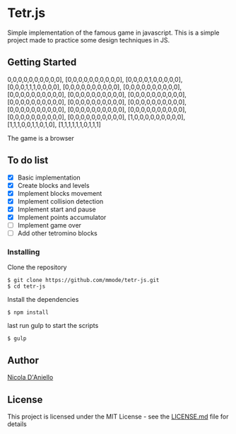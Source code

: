# Tetr.js

Simple implementation of the famous game in javascript.
This is a simple project made to practice some design techniques in JS.

## Getting Started

0,0,0,0,0,0,0,0,0,0],
[0,0,0,0,0,0,0,0,0,0],
[0,0,0,0,1,0,0,0,0,0],
[0,0,0,1,1,1,0,0,0,0],
[0,0,0,0,0,0,0,0,0,0],
[0,0,0,0,0,0,0,0,0,0],
[0,0,0,0,0,0,0,0,0,0],
[0,0,0,0,0,0,0,0,0,0],
[0,0,0,0,0,0,0,0,0,0],
[0,0,0,0,0,0,0,0,0,0],
[0,0,0,0,0,0,0,0,0,0],
[0,0,0,0,0,0,0,0,0,0],
[0,0,0,0,0,0,0,0,0,0],
[0,0,0,0,0,0,0,0,0,0],
[0,0,0,0,0,0,0,0,0,0],
[0,0,0,0,0,0,0,0,0,0],
[0,0,0,0,0,0,0,0,0,0],
[1,0,0,0,0,0,0,0,0,0],
[1,1,1,0,0,1,1,0,1,0],
[1,1,1,1,1,1,0,1,1,1]

The game is a browser

## To do list

- [x] Basic implementation
- [x] Create blocks and levels
- [x] Implement blocks movement
- [x] Implement collision detection
- [x] Implement start and pause
- [x] Implement points accumulator
- [ ] Implement game over
- [ ] Add other tetromino blocks

### Installing

Clone the repository

```
$ git clone https://github.com/mmode/tetr-js.git
$ cd tetr-js
```

Install the dependencies

```
$ npm install
```

last run gulp to start the scripts

```
$ gulp
```

## Author

[Nicola D'Aniello](https://github.com/mmode)

## License

This project is licensed under the MIT License - see the [LICENSE.md](LICENSE.md) file for details
